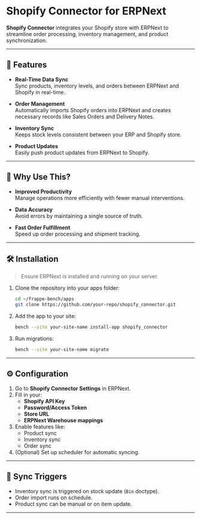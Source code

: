 # Shopify Connector for ERPNext

**Shopify Connector** integrates your Shopify store with ERPNext to streamline order processing, inventory management, and product synchronization.

---

## 🔧 Features

- **Real-Time Data Sync**  
  Sync products, inventory levels, and orders between ERPNext and Shopify in real-time.

- **Order Management**  
  Automatically imports Shopify orders into ERPNext and creates necessary records like Sales Orders and Delivery Notes.

- **Inventory Sync**  
  Keeps stock levels consistent between your ERP and Shopify store.

- **Product Updates**  
  Easily push product updates from ERPNext to Shopify.

---

## 🚀 Why Use This?

- **Improved Productivity**  
  Manage operations more efficiently with fewer manual interventions.

- **Data Accuracy**  
  Avoid errors by maintaining a single source of truth.

- **Fast Order Fulfillment**  
  Speed up order processing and shipment tracking.

---

## 🛠️ Installation

> Ensure ERPNext is installed and running on your server.

1. Clone the repository into your apps folder:
   ```bash
   cd ~/frappe-bench/apps
   git clone https://github.com/your-repo/shopify_connector.git
   ```

2. Add the app to your site:
   ```bash
   bench --site your-site-name install-app shopify_connector
   ```

3. Run migrations:
   ```bash
   bench --site your-site-name migrate
   ```

---

## ⚙️ Configuration

1. Go to **Shopify Connector Settings** in ERPNext.
2. Fill in your:
   - **Shopify API Key**
   - **Password/Access Token**
   - **Store URL**
   - **ERPNext Warehouse mappings**
3. Enable features like:
   - Product sync
   - Inventory sync
   - Order sync
4. (Optional) Set up scheduler for automatic syncing.

---

## 🔄 Sync Triggers

- Inventory sync is triggered on stock update (`Bin` doctype).
- Order import runs on schedule.
- Product sync can be manual or on item update.

---
